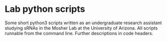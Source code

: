 # Lab python scripts

Some short python3 scripts written as an undergraduate research assistant studying sRNAs in the Mosher Lab at the University of Arizona. 
All scripts runnable from the command line. Further descriptions in code headers.
